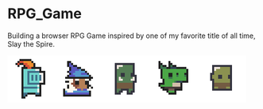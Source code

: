 # RPG_Game

Building a browser RPG Game inspired by one of my favorite title of all time, Slay the Spire.

![](https://github.com/rudylimxl/RPG_Game/blob/main/assets/knight.gif)![](https://github.com/rudylimxl/RPG_Game/blob/main/assets/wizard.gif)![](https://github.com/rudylimxl/RPG_Game/blob/main/assets/orc96.gif)![](https://github.com/rudylimxl/RPG_Game/blob/main/assets/lizard.gif)![](https://github.com/rudylimxl/RPG_Game/blob/main/assets/goblin.gif)

